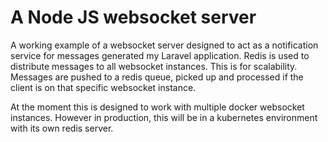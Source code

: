 # A Node JS websocket server

A working example of a websocket server designed to act as a notification service for messages generated my Laravel application. Redis is used to distribute messages to all websocket instances. This is for scalability. Messages are pushed to a redis queue, picked up and processed if the client is on that specific websocket instance.

At the moment this is designed to work with multiple docker websocket instances. However in production, this will be in a kubernetes environment with its own redis server.

